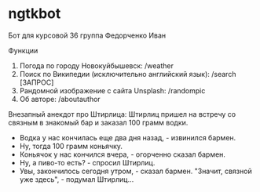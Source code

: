 # ngtkbot
Бот для курсовой 36 группа Федорченко Иван

Функции
1) Погода по городу Новокуйбышевск: /weather
2) Поиск по Википедии (исключительно английский язык): /search [ЗАПРОС]
3) Рандомной изображение с сайта Unsplash: /randompic
4) Об авторе: /aboutauthor

Внезапный анекдот про Штирлица:
Штирлиц пришел на встречу со связным в знакомый бар и заказал
100 грамм водки.
- Водка у нас кончилась еще два дня назад, - извинился бармен.
- Ну, тогда 100 грамм коньячку.
- Коньячок у нас кончился вчера, - огорченно сказал бармен.
- Ну, а пиво-то есть? - спросил Штирлиц.
- Увы, закончилось сегодня утром, - сказал бармен.
"Значит, связной уже здесь", - подумал Штирлиц...

